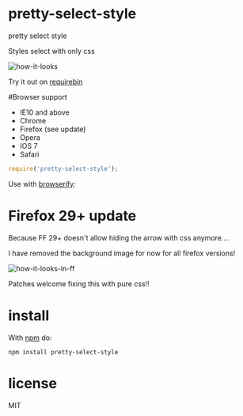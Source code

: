 # pretty-select-style

pretty select style

Styles select with only css

![how-it-looks](https://dl.dropboxusercontent.com/u/11380518/pretty-select-style.png)

Try it out on [requirebin](http://requirebin.com/?gist=10385476)

#Browser support

+ IE10 and above
+ Chrome
+ Firefox (see update)
+ Opera
+ IOS 7
+ Safari

``` js
require('pretty-select-style');
```

Use with [browserify](http://browserify.org):

# Firefox 29+ update

Because FF 29+ doesn't allow hiding the arrow with css anymore....

I have removed the background image for now for all firefox versions!

![how-it-looks-in-ff](https://dl.dropboxusercontent.com/u/11380518/select-style-ff.png)

Patches welcome fixing this with pure css!!

# install

With [npm](https://npmjs.org) do:

```
npm install pretty-select-style
```

# license

MIT
